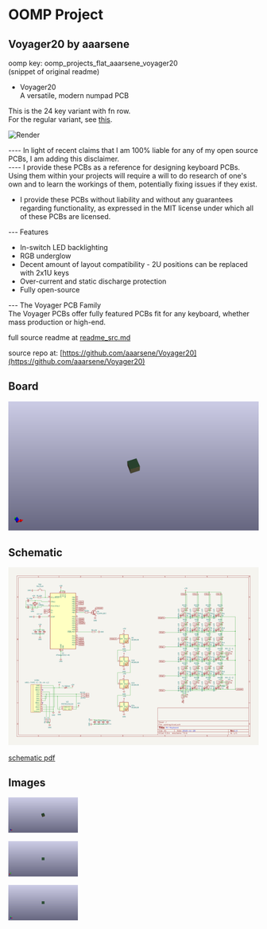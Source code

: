 # OOMP Project  
## Voyager20  by aaarsene  
  
oomp key: oomp_projects_flat_aaarsene_voyager20  
(snippet of original readme)  
  
- Voyager20  
A versatile, modern numpad PCB  
  
This is the 24 key variant with fn row.  
For the regular variant, see [this](https://github.com/ai03-2725/Voyager20).  
  
![Render](https://raw.githubusercontent.com/ai03-2725/Voyager20/FnRow/Render/Front.png)  
  
---- In light of recent claims that I am 100% liable for any of my open source PCBs, I am adding this disclaimer.  
---- I provide these PCBs as a reference for designing keyboard PCBs. Using them within your projects will require a will to do research of one's own and to learn the workings of them, potentially fixing issues if they exist.  
- I provide these PCBs without liability and without any guarantees regarding functionality, as expressed in the MIT license under which all of these PCBs are licensed.  
  
--- Features  
* In-switch LED backlighting  
* RGB underglow  
* Decent amount of layout compatibility - 2U positions can be replaced with 2x1U keys  
* Over-current and static discharge protection  
* Fully open-source  
  
--- The Voyager PCB Family  
The Voyager PCBs offer fully featured PCBs fit for any keyboard, whether mass production or high-end.  
  
  full source readme at [readme_src.md](readme_src.md)  
  
source repo at: [https://github.com/aaarsene/Voyager20](https://github.com/aaarsene/Voyager20)  
## Board  
  
[![working_3d.png](working_3d_600.png)](working_3d.png)  
## Schematic  
  
[![working_schematic.png](working_schematic_600.png)](working_schematic.png)  
  
[schematic pdf](working_schematic.pdf)  
## Images  
  
[![working_3d.png](working_3d_140.png)](working_3d.png)  
  
[![working_3d_back.png](working_3d_back_140.png)](working_3d_back.png)  
  
[![working_3d_front.png](working_3d_front_140.png)](working_3d_front.png)  
